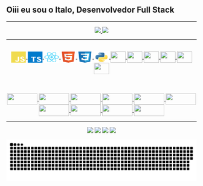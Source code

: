 ## Oiii eu sou o Italo, Desenvolvedor Full Stack
<hr>
<div align="center">
  <a href="https://github.com/ItaloCobains">
  <img height="180em" src="https://github-readme-stats.vercel.app/api?username=ItaloCobains&show_icons=true&theme=dracula&include_all_commits=true&count_private=true"/>
  <img height="180em" src="https://github-readme-stats.vercel.app/api/top-langs/?username=ItaloCobains&layout=compact&langs_count=7&theme=dracula"/>
</div>

<hr>

<div style="display: inline_block" align="center"><br>
  <img align="center" height="30" width="40" src="https://raw.githubusercontent.com/devicons/devicon/master/icons/javascript/javascript-plain.svg">
  <img align="center" height="30" width="40" src="https://raw.githubusercontent.com/devicons/devicon/master/icons/typescript/typescript-plain.svg">
  <img align="center" height="30" width="40" src="https://raw.githubusercontent.com/devicons/devicon/master/icons/react/react-original.svg">
  <img align="center" height="30" width="40" src="https://raw.githubusercontent.com/devicons/devicon/master/icons/html5/html5-original.svg">
  <img align="center" height="30" width="40" src="https://raw.githubusercontent.com/devicons/devicon/master/icons/css3/css3-original.svg">
  <img align="center" height="30" width="40" src="https://raw.githubusercontent.com/devicons/devicon/master/icons/python/python-original.svg">
  <img align="center" height="30" width="40" src="https://cdn.jsdelivr.net/gh/devicons/devicon/icons/nodejs/nodejs-original.svg">
  <img align="center" height="30" width="40" src="https://cdn.jsdelivr.net/gh/devicons/devicon/icons/c/c-original.svg">
  <img align="center" height="30" width="40" src="https://cdn.jsdelivr.net/gh/devicons/devicon/icons/npm/npm-original-wordmark.svg">
  <img align="center" height="30" width="40" src="https://cdn.jsdelivr.net/gh/devicons/devicon/icons/visualstudio/visualstudio-plain.svg">
  <img align="center" height="30" width="40" src="https://cdn.jsdelivr.net/gh/devicons/devicon/icons/vim/vim-original.svg">
  <img align="center" height="30" width="40" src="https://cdn.jsdelivr.net/gh/devicons/devicon/icons/vscode/vscode-original.svg">
  <br>
  <br>
  <br>
  <br>
  <img align="center" height="30" width="80" src="https://img.shields.io/badge/Opera-FF1B2D?style=for-the-badge&logo=Opera&logoColor=white">
  <img align="center" height="30" width="80" src="https://img.shields.io/badge/MongoDB-%234ea94b.svg?style=for-the-badge&logo=mongodb&logoColor=white">
  <img align="center" height="30" width="80" src="https://img.shields.io/badge/mysql-%2300f.svg?style=for-the-badge&logo=mysql&logoColor=white">
  <img align="center" height="30" width="80" src="https://img.shields.io/badge/Canva-%2300C4CC.svg?style=for-the-badge&logo=Canva&logoColor=white">
  <img align="center" height="30" width="80" src="https://img.shields.io/badge/tailwindcss-%2338B2AC.svg?style=for-the-badge&logo=tailwind-css&logoColor=white">
  <img align="center" height="30" width="80" src="https://img.shields.io/badge/threejs-black?style=for-the-badge&logo=three.js&logoColor=white">
  <img align="center" height="30" width="80" src="https://img.shields.io/badge/yarn-%232C8EBB.svg?style=for-the-badge&logo=yarn&logoColor=white">
  <img align="center" height="30" width="80" src="https://img.shields.io/badge/nVIDIA-%2376B900.svg?style=for-the-badge&logo=nVIDIA&logoColor=white">
  <img align="center" height="30" width="80" src="https://img.shields.io/badge/VIM-%2311AB00.svg?style=for-the-badge&logo=vim&logoColor=white">
  <img align="center" height="30" width="80" src="https://img.shields.io/badge/Arch%20Linux-1793D1?logo=arch-linux&logoColor=fff&style=for-the-badge">

  </div>
<hr>

<div align="center">
  <a href="https://instagram.com/italobrito.exe" target="_blank"><img src="https://img.shields.io/badge/-Instagram-%23E4405F?style=for-the-badge&logo=instagram&logoColor=white" target="_blank"></a>
 <a href="https://discord.gg/xRAtAc22Za" target="_blank"><img src="https://img.shields.io/badge/Discord-7289DA?style=for-the-badge&logo=discord&logoColor=white" target="_blank"></a> 
  <a href = "mailto:italobrandao.contato@gmail.com"><img src="https://img.shields.io/badge/-Gmail-%23333?style=for-the-badge&logo=gmail&logoColor=white" target="_blank"></a>
  <a href="https://www.linkedin.com/in/italo-brand%C3%A3o-80994020b/" target="_blank"><img src="https://img.shields.io/badge/-LinkedIn-%230077B5?style=for-the-badge&logo=linkedin&logoColor=white" target="_blank"></a> 
  
  ![Snake animation](https://github.com/ItaloCobains/ItaloCobains/blob/output/github-contribution-grid-snake.svg)
</div>
